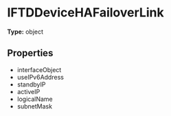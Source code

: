 # IFTDDeviceHAFailoverLink


**Type:** object

## Properties
* interfaceObject
* useIPv6Address
* standbyIP
* activeIP
* logicalName
* subnetMask
